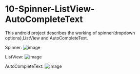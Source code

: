 # 10-Spinner-ListView-AutoCompleteText
This android project describes the working of spinner(dropdown options),ListView and AutoCompleteText.

Spinner:
![image](https://user-images.githubusercontent.com/122344020/234096022-1219116f-cdb2-42d9-847a-2d2c2a96bdaf.png)

ListView:
![image](https://user-images.githubusercontent.com/122344020/234096422-831c4bdf-ab92-418e-93d8-0d4131139ed9.png)

AutoCompleteText:
![image](https://user-images.githubusercontent.com/122344020/234096518-c075db1f-e95f-4c17-8d76-ccfbbabbf2ec.png)
